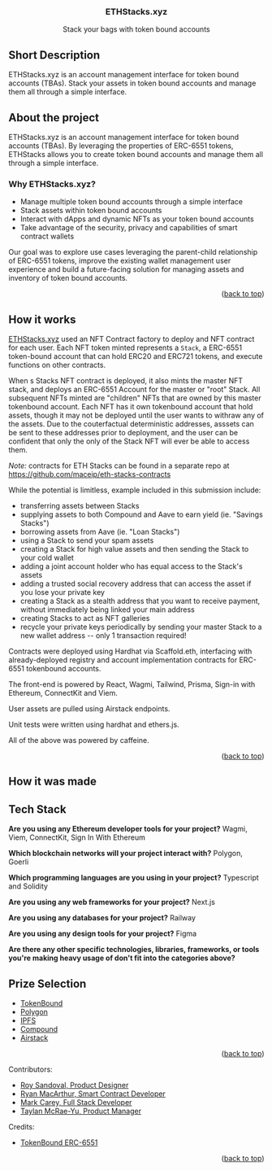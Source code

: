 <!-- Improved compatibility of back to top link: See: https://github.com/othneildrew/Best-README-Template/pull/73 -->
<a name="readme-top"></a>

<!-- PROJECT LOGO -->
<br />
<div align="center">

  <h3 align="center">ETHStacks.xyz</h3>

  <p align="center">
    Stack your bags with token bound accounts
  </p>
</div>

<!-- ETH Waterloo Submission -->

## Short Description
ETHStacks.xyz is an account management interface for token bound accounts (TBAs). Stack your assets in token bound accounts and manage them all through a simple interface. 

## About the project

ETHStacks.xyz is an account management interface for token bound accounts (TBAs). By leveraging the properties of ERC-6551 tokens, ETHStacks allows you to create token bound accounts and manage them all through a simple interface. 

### Why ETHStacks.xyz?
* Manage multiple token bound accounts through a simple interface
* Stack assets within token bound accounts 
* Interact with dApps and dynamic NFTs as your token bound accounts
* Take advantage of the security, privacy and capabilities of smart contract wallets

Our goal was to explore use cases leveraging the parent-child relationship of ERC-6551 tokens, improve the existing wallet management user experience and build a future-facing solution for managing assets and inventory of token bound accounts. 

<p align="right">(<a href="#readme-top">back to top</a>)</p>

## How it works

[ETHStacks.xyz](http://ETHStacks.xyz) used an NFT Contract factory to deploy and NFT contract for each user. Each NFT token minted represents a `Stack`, a ERC-6551 token-bound account that can hold ERC20 and ERC721 tokens, and execute functions on other contracts.

When s Stacks NFT contract is deployed, it also mints the master NFT stack, and deploys an ERC-6551 Account for the master or "root" Stack. All subsequent NFTs minted are "children" NFTs that are owned by this master tokenbound account. Each NFT has it own tokenbound account that hold assets, though it may not be deployed until the user wants to withraw any of the assets. Due to the couterfactual deterministic addresses, asssets can be sent to these addresses prior to deployment, and the user can be confident that only the only of the Stack NFT will ever be able to access them.

*Note:* contracts for ETH Stacks can be found in a separate repo at https://github.com/maceip/eth-stacks-contracts

While the potential is limitless, example included in this submission include:
- transferring assets between Stacks
- supplying assets to both Compound and Aave to earn yield (ie. "Savings Stacks")
- borrowing assets from Aave (ie. "Loan Stacks")
- using a Stack to send your spam assets
- creating a Stack for high value assets and then sending the Stack to your cold wallet
- adding a joint account holder who has equal access to the Stack's assets
- adding a trusted social recovery address that can access the asset if you lose your private key
- creating a Stack as a stealth address that you want to receive payment, without immediately being linked your main address
- creating Stacks to act as NFT galleries
- recycle your private keys periodically by sending your master Stack to a new wallet address -- only 1 transaction required!

Contracts were deployed using Hardhat via Scaffold.eth, interfacing with already-deployed registry and account implementation contracts for ERC-6551 tokenbound accounts.

The front-end is powered by React, Wagmi, Tailwind, Prisma, Sign-in with Ethereum, ConnectKit and Viem.

User assets are pulled using Airstack endpoints.

Unit tests were written using hardhat and ethers.js.

All of the above was powered by caffeine.


<p align="right">(<a href="#readme-top">back to top</a>)</p>

## How it was made

## Tech Stack
**Are you using any Ethereum developer tools for your project?**
Wagmi, Viem, ConnectKit, Sign In With Ethereum

**Which blockchain networks will your project interact with?**
Polygon, Goerli

**Which programming languages are you using in your project?**
Typescript and Solidity

**Are you using any web frameworks for your project?**
Next.js

**Are you using any databases for your project?**
Railway

**Are you using any design tools for your project?**
Figma

**Are there any other specific technologies, libraries, frameworks, or tools you're making heavy usage of don't fit into the categories above?**


## Prize Selection 

* [TokenBound](https://ethglobal.com/events/waterloo2023/prizes#tokenbound-and-erc-6551)
* [Polygon](https://ethglobal.com/events/waterloo2023/prizes#polygon) 
* [IPFS](https://ethglobal.com/events/waterloo2023/prizes#ipfs-filecoin-and-more)
* [Compound](https://ethglobal.com/events/waterloo2023/prizes#compound-grants-program)
* [Airstack](https://ethglobal.com/events/waterloo2023/prizes#airstack)


<p align="right">(<a href="#readme-top">back to top</a>)</p>

Contributors:
* [Roy Sandoval, Product Designer](https://twitter.com/roysandoval_)
* [Ryan MacArthur, Smart Contract Developer](https://twitter.com/maceip)
* [Mark Carey, Full Stack Developer](https://twitter.com/mthacks)
* [Taylan McRae-Yu, Product Manager](https://twitter.com/0xTAY_)

Credits: 
* [TokenBound ERC-6551](https://tokenbound.org)

<p align="right">(<a href="#readme-top">back to top</a>)</p>



<!-- MARKDOWN LINKS & IMAGES -->
<!-- https://www.markdownguide.org/basic-syntax/#reference-style-links -->
[contributors-shield]: https://img.shields.io/github/contributors/othneildrew/Best-README-Template.svg?style=for-the-badge
[contributors-url]: https://github.com/othneildrew/Best-README-Template/graphs/contributors
[forks-shield]: https://img.shields.io/github/forks/othneildrew/Best-README-Template.svg?style=for-the-badge
[forks-url]: https://github.com/othneildrew/Best-README-Template/network/members
[stars-shield]: https://img.shields.io/github/stars/othneildrew/Best-README-Template.svg?style=for-the-badge
[stars-url]: https://github.com/othneildrew/Best-README-Template/stargazers
[issues-shield]: https://img.shields.io/github/issues/othneildrew/Best-README-Template.svg?style=for-the-badge
[issues-url]: https://github.com/othneildrew/Best-README-Template/issues
[license-shield]: https://img.shields.io/github/license/othneildrew/Best-README-Template.svg?style=for-the-badge
[license-url]: https://github.com/othneildrew/Best-README-Template/blob/master/LICENSE.txt
[linkedin-shield]: https://img.shields.io/badge/-LinkedIn-black.svg?style=for-the-badge&logo=linkedin&colorB=555
[linkedin-url]: https://linkedin.com/in/othneildrew
[product-screenshot]: images/screenshot.png
[Next.js]: https://img.shields.io/badge/next.js-000000?style=for-the-badge&logo=nextdotjs&logoColor=white
[Next-url]: https://nextjs.org/
[React.js]: https://img.shields.io/badge/React-20232A?style=for-the-badge&logo=react&logoColor=61DAFB
[React-url]: https://reactjs.org/
[Vue.js]: https://img.shields.io/badge/Vue.js-35495E?style=for-the-badge&logo=vuedotjs&logoColor=4FC08D
[Vue-url]: https://vuejs.org/
[Angular.io]: https://img.shields.io/badge/Angular-DD0031?style=for-the-badge&logo=angular&logoColor=white
[Angular-url]: https://angular.io/
[Svelte.dev]: https://img.shields.io/badge/Svelte-4A4A55?style=for-the-badge&logo=svelte&logoColor=FF3E00
[Svelte-url]: https://svelte.dev/
[Laravel.com]: https://img.shields.io/badge/Laravel-FF2D20?style=for-the-badge&logo=laravel&logoColor=white
[Laravel-url]: https://laravel.com
[Bootstrap.com]: https://img.shields.io/badge/Bootstrap-563D7C?style=for-the-badge&logo=bootstrap&logoColor=white
[Bootstrap-url]: https://getbootstrap.com
[JQuery.com]: https://img.shields.io/badge/jQuery-0769AD?style=for-the-badge&logo=jquery&logoColor=white
[JQuery-url]: https://jquery.com 
